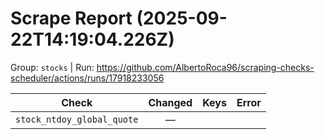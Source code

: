 # Scrape Report (2025-09-22T14:19:04.226Z)

Group: `stocks`  |  Run: https://github.com/AlbertoRoca96/scraping-checks-scheduler/actions/runs/17918233056

| Check | Changed | Keys | Error |
|---|:---:|:--|:--|
| `stock_ntdoy_global_quote` | — |  |  |
